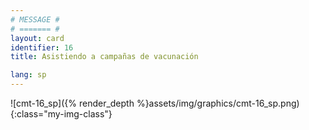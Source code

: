 ```yaml
---
# MESSAGE #
# ======= #
layout: card
identifier: 16
title: Asistiendo a campañas de vacunación

lang: sp
---
```


![cmt-16_sp]({% render_depth %}assets/img/graphics/cmt-16_sp.png){:class="my-img-class"}
